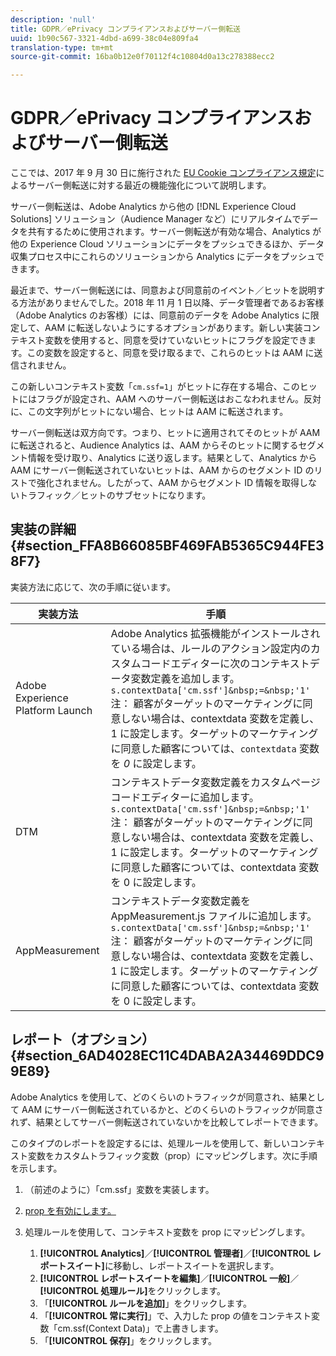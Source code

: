 ```yaml
---
description: 'null'
title: GDPR／ePrivacy コンプライアンスおよびサーバー側転送
uuid: 1b90c567-3321-4dbd-a699-38c04e809fa4
translation-type: tm+mt
source-git-commit: 16ba0b12e0f70112f4c10804d0a13c278388ecc2

---
```



# GDPR／ePrivacy コンプライアンスおよびサーバー側転送

ここでは、2017 年 9 月 30 日に施行された [EU Cookie コンプライアンス規定](https://ec.europa.eu/ipg/basics/legal/cookies/index_en.htm)によるサーバー側転送に対する最近の機能強化について説明します。

サーバー側転送は、Adobe Analytics から他の [!DNL Experience Cloud Solutions] ソリューション（Audience Manager など）にリアルタイムでデータを共有するために使用されます。サーバー側転送が有効な場合、Analytics が他の Experience Cloud ソリューションにデータをプッシュできるほか、データ収集プロセス中にこれらのソリューションから Analytics にデータをプッシュできます。

最近まで、サーバー側転送には、同意および同意前のイベント／ヒットを説明する方法がありませんでした。2018 年 11 月 1 日以降、データ管理者であるお客様（Adobe Analytics のお客様）には、同意前のデータを Adobe Analytics に限定して、AAM に転送しないようにするオプションがあります。新しい実装コンテキスト変数を使用すると、同意を受けていないヒットにフラグを設定できます。この変数を設定すると、同意を受け取るまで、これらのヒットは AAM に送信されません。

この新しいコンテキスト変数「`cm.ssf=1`」がヒットに存在する場合、このヒットにはフラグが設定され、AAM へのサーバー側転送はおこなわれません。反対に、この文字列がヒットにない場合、ヒットは AAM に転送されます。

サーバー側転送は双方向です。つまり、ヒットに適用されてそのヒットが AAM に転送されると、Audience Analytics は、AAM からそのヒットに関するセグメント情報を受け取り、Analytics に送り返します。結果として、Analytics から AAM にサーバー側転送されていないヒットは、AAM からのセグメント ID のリストで強化されません。したがって、AAM からセグメント ID 情報を取得しないトラフィック／ヒットのサブセットになります。

## 実装の詳細 {#section_FFA8B66085BF469FAB5365C944FE38F7}

実装方法に応じて、次の手順に従います。

| 実装方法 | 手順 |
|--- |--- |
| Adobe Experience Platform Launch | Adobe Analytics 拡張機能がインストールされている場合は、ルールのアクション設定内のカスタムコードエディターに次のコンテキストデータ変数定義を追加します。<br/>`s.contextData['cm.ssf']&nbsp;=&nbsp;'1' `<br/>注： 顧客がターゲットのマーケティングに同意しない場合は、contextdata 変数を定義し、1 に設定します。ターゲットのマーケティングに同意した顧客については、`contextdata` 変数を *0* に設定します。 |
| DTM | コンテキストデータ変数定義をカスタムページコードエディターに追加します。<br/>`s.contextData['cm.ssf']&nbsp;=&nbsp;'1' `<br/>注： 顧客がターゲットのマーケティングに同意しない場合は、contextdata 変数を定義し、1 に設定します。ターゲットのマーケティングに同意した顧客については、contextdata 変数を 0 に設定します。 |
| AppMeasurement | コンテキストデータ変数定義を AppMeasurement.js ファイルに追加します。          <br/>`s.contextData['cm.ssf']&nbsp;=&nbsp;'1' `<br/>注： 顧客がターゲットのマーケティングに同意しない場合は、contextdata 変数を定義し、1 に設定します。ターゲットのマーケティングに同意した顧客については、contextdata 変数を 0 に設定します。 |

## レポート（オプション） {#section_6AD4028EC11C4DABA2A34469DDC99E89}

Adobe Analytics を使用して、どのくらいのトラフィックが同意され、結果として AAM にサーバー側転送されているかと、どのくらいのトラフィックが同意されず、結果としてサーバー側転送されていないかを比較してレポートできます。

このタイプのレポートを設定するには、処理ルールを使用して、新しいコンテキスト変数をカスタムトラフィック変数（prop）にマッピングします。次に手順を示します。

1. （前述のように）「cm.ssf」変数を実装します。
1. [prop を有効にします。](/help/admin/admin/c-traffic-variables/traffic-var.md)
1. 処理ルールを使用して、コンテキスト変数を prop にマッピングします。

   1. **[!UICONTROL Analytics]**／**[!UICONTROL 管理者]**／**[!UICONTROL レポートスイート]**&#x200B;に移動し、レポートスイートを選択します。
   1. **[!UICONTROL レポートスイートを編集]**／**[!UICONTROL 一般]**／**[!UICONTROL 処理ルール]**&#x200B;をクリックします。
   1. 「**[!UICONTROL ルールを追加]**」をクリックします。
   1. 「**[!UICONTROL 常に実行]**」で、入力した prop の値をコンテキスト変数「cm.ssf(Context Data)」で上書きします。
   1. 「**[!UICONTROL 保存]**」をクリックします。

